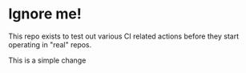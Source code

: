# Ignore me!

This repo exists to test out various CI related actions before they start operating in "real" repos.

<!--

ponylang/action-testing@0.30.17

-->

This is a simple change
